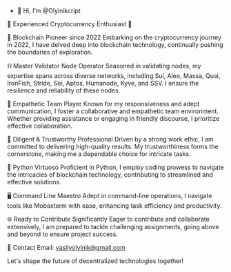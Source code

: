 - 👋 Hi, I’m @Olyinikcript

🚀 Experienced Cryptocurrency Enthusiast 🚀

🔗 Blockchain Pioneer since 2022
Embarking on the cryptocurrency journey in 2022, I have delved deep into blockchain technology, continually pushing the boundaries of exploration.

⛓ Master Validator Node Operator
Seasoned in validating nodes, my expertise spans across diverse networks, including Sui, Aleo, Massa, Quai, IronFish, Stride, Sei, Aptos, Humanode, Kyve, and SSV. I ensure the resilience and reliability of these nodes.

🤝 Empathetic Team Player
Known for my responsiveness and adept communication, I foster a collaborative and empathetic team environment. Whether providing assistance or engaging in friendly discourse, I prioritize effective collaboration.

💪 Diligent & Trustworthy Professional
Driven by a strong work ethic, I am committed to delivering high-quality results. My trustworthiness forms the cornerstone, making me a dependable choice for intricate tasks.

🔧 Python Virtuoso
Proficient in Python, I employ coding prowess to navigate the intricacies of blockchain technology, contributing to streamlined and effective solutions.

🖥 Command Line Maestro
Adept in command-line operations, I navigate tools like Mobaxterm with ease, enhancing task efficiency and productivity.

🌐 Ready to Contribute Significantly
Eager to contribute and collaborate extensively, I am prepared to tackle challenging assignments, going above and beyond to ensure project success.

📧 Contact
Email: vasilyolyinik@gmail.com

Let's shape the future of decentralized technologies together!






